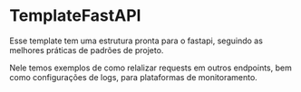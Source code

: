 # TemplateFastAPI
Esse template tem uma estrutura pronta para o fastapi, seguindo as melhores práticas de padrões de projeto.

Nele temos exemplos de como relalizar requests em outros endpoints, bem como configurações de logs, para plataformas de monitoramento.

